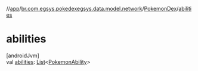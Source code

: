 //[app](../../../index.md)/[br.com.egsys.pokedexegsys.data.model.network](../index.md)/[PokemonDex](index.md)/[abilities](abilities.md)

# abilities

[androidJvm]\
val [abilities](abilities.md): [List](https://kotlinlang.org/api/latest/jvm/stdlib/kotlin.collections/-list/index.html)&lt;[PokemonAbility](../-pokemon-ability/index.md)&gt;

